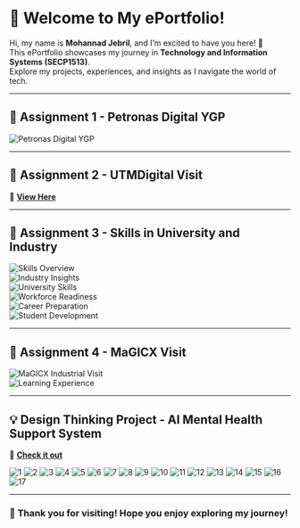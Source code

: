 # 🎉 Welcome to My ePortfolio!  

Hi, my name is **Mohannad Jebril**, and I’m excited to have you here! 🚀  
This ePortfolio showcases my journey in **Technology and Information Systems (SECP1513)**.  
Explore my projects, experiences, and insights as I navigate the world of tech.  

---

## 📌 Assignment 1 - Petronas Digital YGP  
![Petronas Digital YGP](https://github.com/user-attachments/assets/7513e143-c3df-4d62-9e1c-a2ee22bfa1d0)  

---

## 📌 Assignment 2 - UTMDigital Visit  
🔗 **[View Here](https://drive.google.com/file/d/1__Ach_EyNDbebcNTNWQXsCWFEUiKHKgH/view?usp=sharing)**  

---

## 📌 Assignment 3 - Skills in University and Industry  
![Skills Overview](https://github.com/user-attachments/assets/17c8b7b9-d594-4efd-895c-8c3851a4652c)  
![Industry Insights](https://github.com/user-attachments/assets/8da66dd1-3be4-4892-b2a4-3cde41ddb387)  
![University Skills](https://github.com/user-attachments/assets/b8f72504-0f63-44c2-90db-2731612a9444)  
![Workforce Readiness](https://github.com/user-attachments/assets/084a8af7-8e5f-4d64-81a8-e2490a031878)  
![Career Preparation](https://github.com/user-attachments/assets/45cc8fb3-9eb3-4a6c-9248-1299a88eb2f3)  
![Student Development](https://github.com/user-attachments/assets/2d3c4adb-0e81-44e6-88d8-83e23a63d5f2)  

---

## 📌 Assignment 4 - MaGICX Visit  
![MaGICX Industrial Visit](https://github.com/user-attachments/assets/1def80da-3e87-4176-8b81-81fab05ee40d)  
![Learning Experience](https://github.com/user-attachments/assets/30c85635-57f7-4ced-b52c-6d64394e9715)  

---

## 💡 Design Thinking Project - AI Mental Health Support System  
🔗 **[Check it out](https://drive.google.com/file/d/1Pyw7eUrOICeiLqTzWpSzCUGJFWAb5ISx/view?usp=sharing)**  


![1](https://github.com/user-attachments/assets/6271f4ed-63e4-4787-897c-a3b11bae6370)
![2](https://github.com/user-attachments/assets/30b6d307-db83-4340-9851-6e994a32c14b)
![3](https://github.com/user-attachments/assets/265b690c-73df-4796-8163-a8b10065f8ff)
![4](https://github.com/user-attachments/assets/c39db551-f9f2-4c78-8c92-520860c99749)
![5](https://github.com/user-attachments/assets/7a664adc-3f20-48f1-918d-3b83b573be33)
![6](https://github.com/user-attachments/assets/356e800b-d7d7-4ded-a0e4-9033b6466408)
![7](https://github.com/user-attachments/assets/6d92b702-380c-4bde-a6d6-433704e96c88)
![8](https://github.com/user-attachments/assets/e0c48be5-496a-43af-a5b1-7d45584e80b7)
![9](https://github.com/user-attachments/assets/c0f70243-ac9a-4ffc-b5a9-4575adbf63ae)
![10](https://github.com/user-attachments/assets/034b162d-cc01-4ffa-8eea-83af193317b8)
![11](https://github.com/user-attachments/assets/51776042-9184-4b9d-ae4e-b1feac84563d)
![12](https://github.com/user-attachments/assets/adcce52e-9d36-438c-a035-e7497def84d4)
![13](https://github.com/user-attachments/assets/668563bf-9f42-4948-87fa-039f224ad97d)
![14](https://github.com/user-attachments/assets/4108ff17-759c-478e-9147-f88563f1c985)
![15](https://github.com/user-attachments/assets/baa6b2a5-f7f8-4bf7-8287-76bd96fd3b10)
![16](https://github.com/user-attachments/assets/96dbd374-2d3c-478d-85e0-de43f9fcecce)
![17](https://github.com/user-attachments/assets/a378cc1f-e9b0-4fcc-a186-87d0405bc243)

---

### 🚀 **Thank you for visiting! Hope you enjoy exploring my journey!**  
